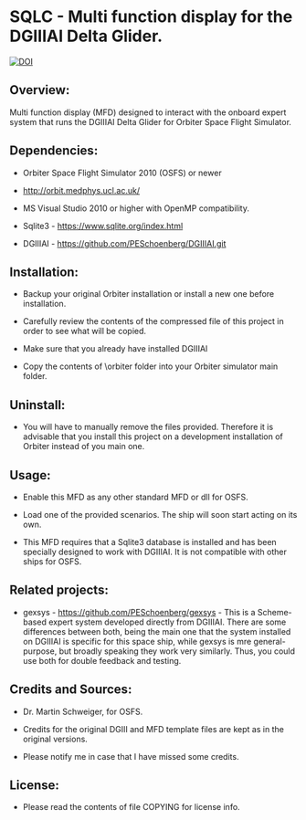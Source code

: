 # SQLC - Multi function display for the DGIIIAI Delta Glider.

[![DOI](https://zenodo.org/badge/202592309.svg)](https://zenodo.org/badge/latestdoi/202592309)


## Overview:

Multi function display (MFD) designed to interact with the onboard expert 
system that runs the DGIIIAI Delta Glider for Orbiter Space Flight Simulator.


## Dependencies:

* Orbiter Space Flight Simulator 2010 (OSFS) or newer 
- http://orbit.medphys.ucl.ac.uk/

* MS Visual Studio 2010 or higher with OpenMP compatibility.

* Sqlite3 - https://www.sqlite.org/index.html

* DGIIIAI - https://github.com/PESchoenberg/DGIIIAI.git


## Installation:

* Backup your original Orbiter installation or install a new one before
installation.

* Carefully review the contents of the compressed file of this project
in order to see what will be copied.

* Make sure that you already have installed DGIIIAI

* Copy the contents of \orbiter folder into your Orbiter simulator main folder.


## Uninstall:

* You will have to manually remove the files provided. Therefore it is
advisable that you install this project on a development installation of
Orbiter instead of you main one.


## Usage:

* Enable this MFD as any other standard MFD or dll for OSFS.

* Load one of the provided scenarios. The ship will soon start acting on its
own.

* This MFD requires that a Sqlite3 database is installed and has been specially
designed to work with DGIIIAI. It is not compatible with other ships for OSFS.


## Related projects:

* gexsys - https://github.com/PESchoenberg/gexsys - This is a Scheme-based 
expert system developed directly from DGIIIAI. There are some differences 
between both, being the main one that the system installed on DGIIIAI is 
specific for this space ship, while gexsys is mre general-purpose, but broadly 
speaking they work very similarly. Thus, you could use both for double feedback 
and testing.


## Credits and Sources:

* Dr. Martin Schweiger, for OSFS.

* Credits for the original DGIII and MFD template files are kept as in the
original versions.

* Please notify me in case that I have missed some credits.



## License:

* Please read the contents of file COPYING for license info.


